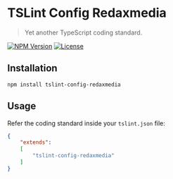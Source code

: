 TSLint Config Redaxmedia
========================

> Yet another TypeScript coding standard.

[![NPM Version](https://img.shields.io/npm/v/tslint-config-redaxmedia.svg)](https://npmjs.com/package/tslint-config-redaxmedia)
[![License](https://img.shields.io/npm/l/tslint-config-redaxmedia.svg)](https://npmjs.com/package/tslint-config-redaxmedia)


Installation
------------

```
npm install tslint-config-redaxmedia
```


Usage
-----

Refer the coding standard inside your `tslint.json` file:

```json
{
	"extends":
	[
		"tslint-config-redaxmedia"
	]
}
```
